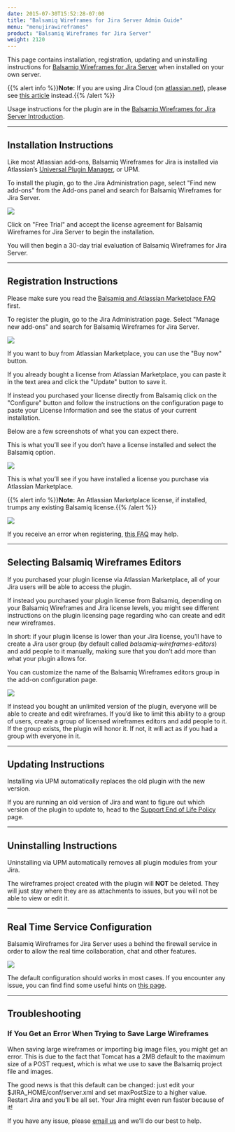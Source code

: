 ```yaml
---
date: 2015-07-30T15:52:28-07:00
title: "Balsamiq Wireframes for Jira Server Admin Guide"
menu: "menujirawireframes"
product: "Balsamiq Wireframes for Jira Server"
weight: 2120
---
```


This page contains installation, registration, updating and uninstalling instructions for [Balsamiq Wireframes for Jira Server](https://marketplace.atlassian.com/plugins/com.balsamiq.jira.plugins.mockups/server/overview) when installed on your own server.

{{% alert info %}}**Note:** If you are using Jira Cloud (on [atlassian.net](http://atlassian.net)), please see [this article](/jira/cloud/admin-guide-cloud/) instead.{{% /alert %}}

Usage instructions for the plugin are in the [Balsamiq Wireframes for Jira Server Introduction](../intro/).

* * *

## Installation Instructions

Like most Atlassian add-ons, Balsamiq Wireframes for Jira is installed via Atlassian’s [Universal Plugin Manager](https://plugins.atlassian.com/plugins/com.atlassian.upm.atlassian-universal-plugin-manager-plugin), or UPM.

To install the plugin, go to the Jira Administration page, select "Find new add-ons" from the Add-ons panel and search for Balsamiq Wireframes for Jira Server.

![](https://media.balsamiq.com/img/support/installation/jira-install-server1.png)

Click on "Free Trial" and accept the license agreement for Balsamiq Wireframes for Jira Server to begin the installation.

You will then begin a 30-day trial evaluation of Balsamiq Wireframes for Jira Server.

* * *

## Registration Instructions

Please make sure you read the [Balsamiq and Atlassian Marketplace FAQ](https://support.balsamiq.com/sales/marketplace/) first.

To register the plugin, go to the Jira Administration page. Select "Manage new add-ons" and search for Balsamiq Wireframes for Jira Server.

![](//media.balsamiq.com/img/support/docs/jira/wireframes/admin-guide-4.png)

If you want to buy from Atlassian Marketplace, you can use the "Buy now" button.

If you already bought a license from Atlassian Marketplace, you can paste it in the text area and click the "Update" button to save it.

If instead you purchased your license directly from Balsamiq click on the "Configure" button and follow the instructions on the configuration page to paste your License Information and see the status of your current installation.

Below are a few screenshots of what you can expect there.

This is what you’ll see if you don’t have a license installed and select the Balsamiq option.

![](//media.balsamiq.com/img/support/docs/jira/wireframes/admin-guide-2.png)

This is what you’ll see if you have installed a license you purchase via Atlassian Marketplace.

{{% alert info %}}**Note:** An Atlassian Marketplace license, if installed, trumps any existing Balsamiq license.{{% /alert %}}

![](//media.balsamiq.com/img/support/docs/jira/wireframes/admin-guide-3.png)


If you receive an error when registering, [this FAQ](https://support.balsamiq.com/plugins/failedtovalidatelicense/) may help.

* * *

## Selecting Balsamiq Wireframes Editors

If you purchased your plugin license via Atlassian Marketplace, all of your Jira users will be able to access the plugin.

If instead you purchased your plugin license from Balsamiq, depending on your Balsamiq Wireframes and Jira license levels, you might see different instructions on the plugin licensing page regarding who can create and edit new wireframes.

In short: if your plugin license is lower than your Jira license, you’ll have to create a Jira user group (by default called _balsamiq-wireframes-editors_) and add people to it manually, making sure that you don’t add more than what your plugin allows for.

You can customize the name of the Balsamiq Wireframes editors group in the add-on configuration page.

![](//media.balsamiq.com/img/support/docs/jira/wireframes/admin-guide-6.png)


If instead you bought an unlimited version of the plugin, everyone will be able to create and edit wireframes. If you’d like to limit this ability to a group of users, create a group of licensed wireframes editors and add people to it. If the group exists, the plugin will honor it. If not, it will act as if you had a group with everyone in it.

* * *

## Updating Instructions

Installing via UPM automatically replaces the old plugin with the new version.

If you are running an old version of Jira and want to figure out which version of the plugin to update to, head to the [Support End of Life Policy](https://support.balsamiq.com/sales/atlassianeol/) page.

* * *

## Uninstalling Instructions

Uninstalling via UPM automatically removes all plugin modules from your Jira.

The wireframes project created with the plugin will **NOT** be deleted. They will just stay where they are as attachments to issues, but you will not be able to view or edit it.

* * *

## Real Time Service Configuration

Balsamiq Wireframes for Jira Server uses a behind the firewall service in order to allow the real time collaboration, chat and other features.

![](//media.balsamiq.com/img/support/docs/jira/wireframes/rtc-troubleshooting-2.png)

The default configuration should works in most cases. If you encounter any issue, you can find find some useful hints on [this page](../rtc-troubleshooting/).

* * *

## Troubleshooting

### If You Get an Error When Trying to Save Large Wireframes

When saving large wireframes or importing big image files, you might get an error. This is due to the fact that Tomcat has a 2MB default to the maximum size of a POST request, which is what we use to save the Balsamiq project file and images.

The good news is that this default can be changed: just edit your $JIRA_HOME/conf/server.xml and set maxPostSize to a higher value. Restart Jira and you’ll be all set. Your Jira might even run faster because of it!

If you have any issue, please [email us](https://balsamiq.com/company/contact/#/t/m4c) and we’ll do our best to help.
